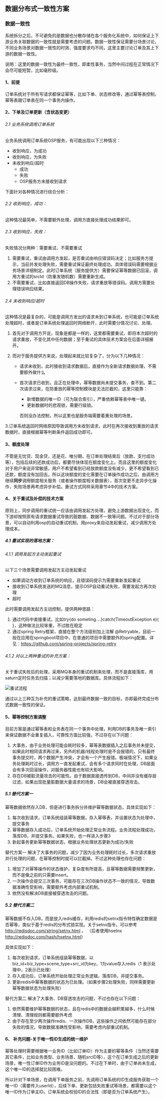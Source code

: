 ##  数据分布式一致性方案

### 数据一致性

系统拆分之后，不可避免的是数据也分散存储在各个服务化系统中，如何保证上下游业务关联数据的一致性就是需要考虑的问题。数据一致性保证需要分场景讨论，不同业务场景对数据一致性的时效、强度要求均不同，这里主要讨论订单及其上下游的数据一致性。

 

说明：这里的数据一致性为最终一致性，即柔性事务，当然中间过程在正常情况下会尽可能短暂，比如毫秒级。

#### 1、前提

订单系统对于所有写请求都保证幂等，比如下单、状态修改等，通过幂等表控制，幂等表跟订单表在同一个事务内操作。



#### 2、下单及订单更新（含状态变更）

###### 2.1 业务系统调用订单系统

业务系统调用订单系统OSP服务，有可能出现以下三种情况：

- 收到响应，为成功
- 收到响应，为失败
- 未收到响应/超时
  - 成功
  - 失败
  - OSP服务方未接收到请求

下面针对各种情况进行综合分析：

###### 2.2 收到响应，成功：

这种情况最简单，不需要额外处理，调用方直接处理成功结果即可。

###### 2.3 收到响应，失败：

失败情况分两种：需要重试、不需要重试

1. 需要重试，重试由调用方发起，是否重试由响应错误码决定；比如服务方提示，当前并发处理失败，需要重试保证最终处理成功。具体错误码需要根据业务场景详细制定。此时订单系统（服务提供方）需要保证幂等数据已回滚，调用方重试的srcId（防重发随机数）需要重新生成。
2. 不需要重试，比如直接返回DB操作失败，请求重放等错误码。调用方需要处理错误响应结果。



###### 2.4 未收到响应/超时

这种情况是最复杂的，可能是调用方发出的请求未到订单系统，也可能是订单系统处理超时，或者是订单系统处理返回时网络断开，此时需要分情况讨论、处理。

1. 首先对于调用方开说，现象是都是一样的，这里都需要重试，即将本次超时的请求重放，不变化其中任何数据；至于重试的具体技术方案会在后面详细展开。

2. 而对于服务提供方来说，处理起来就比较复杂了，分为以下几种情况：

   - 请求未收到，此时接收到请求数据后，直接作为全新请求数据处理，不需要额外做什么

   - 首次请求已收到，且正在处理中，幂等数据尚未提交事务，查不到。第二次请求过来，在防重放的幂等控制模块是无法拦截的，这里只能靠：

     - 新增数据的唯一ID（可为联合索引），严重依赖幂等表中唯一键。
     - 更新数据时的悲观锁，需要行级锁。

     否则没办法控制，所以这里也是服务端需要着重处理的场景。 

 3.订单系统返回时网络原因导致调用方未收到请求，此时在再次接收到重放的请求数据时，直接根据幂等判断条件返回成功即可。



#### 3、额度处理

不管是无忧贷、现金贷，还是花、唯分期，在订单处理结束后（放款、支付成功等），包括后续的还款成功后，都要尽快体现在额度变化上。而且这里的额度变化对于用户来说非常敏感，用户不希望看到已经放款额度没有减少，更不希望看到已还款，额度没有加回去。所以这块额度的变化需要在订单操作成功之后，由调用方继续**同步**调用额度相关服务（或者操作额度相关数据表），首次变更不走异步化操作，失败场景再考虑异步补偿。重试方式同样采用章节4中的技术方案。

#### 4、关于重试及补偿的技术方案

原则上，同步调用的重试统一应该由调用发起方处理，避免上游数据出现变化，而下游却按照原有请求数据重试导致的脏数据、数据不一致等问题。不过对于部分场景，可以自动利用osp的自动重试机制，用proxy来自动发起重试，减少调用方处理成本。

##### 4.1 重试实现的落地方案：

###### 4.1.1 调用发起方主动发起重试

以下三个场景需要调用发起方主动发起重试

- 如果调动方收到订单系统的响应，且错误码提示为需要重新发起重试
- 接收到订单系统发送的MQ消息，提示OSP自动重试失败，需要发起方再次处理
- 超时

此时需要调用发起方主动控制，提供两种思路：

1. 通过代码中直接重试，比如try{do someting….}catch(TimeoutException e){ }，这种做法比较笨重，不过胜在稳定
2. 通过spring Retry框架，直接在整个方法级别加上注解 @Retryable，目前一般在应用在springboot项目中，在普通的项目中需要额外的spring配置。详见：<https://github.com/spring-projects/spring-retry>

###### 4.1.2 对以上两种重试的补充方案：

关于重试失败后的处理，采用MQ本身的重试机制来处理，而不是直接落库，用saturn定时任务去扫描；以减少需要落地的数据库。具体流程如下：

![重试流程](https://s2.ax1x.com/2019/04/10/ATQ8MQ.png)

通过以上三种互为补充的重试策略，达到最终数据一致的目标，亦即最终完成分布式数据一致性的保证。 



#### 5、幂等控制方案调整

目前方案是通过幂等表和业务表在同一个事务中处理，利用DB的事务及唯一索引来保证数据不会重复插入，可靠性方面比较强，不过存在以下问题：

1. 大事务，由于业务处理可能会耗时较多，幂等表数据插入之后事务并未提交，如果此时相同请求再过来，另外的机器/线程处理时是不会报错的，只有最终事务提交时，两个数据产生冲突，才会有一个产生报错。极端情况下，如果业务处理耗时过长，调用方一直发起重试，会有多个请求同时在处理，DB层面会有多次回滚操作，对服务器性能也有较大影响。
2. 存在DB被脏流量攻击的可能性。由于数据直接透传到DB，中间并没有缓存层过滤，如果出现批量脏数据大量请求的场景，DB会被直接穿透攻击。

##### 5.1 替代方案一

幂等数据依然存入DB，但是进行事务拆分并维护幂等数据状态，具体实现如下：

1. 每次收到请求，订单系统组装幂等数据，存入幂等表，并设置状态为处理中，提交事务
2. 幂等数据存入成功后，订单系统开始处理正常业务流程。业务流程处理成功，落库DB，并提交事务。如果失败，也一样进入步骤3
3. 新起事务更新幂等数据状态，根据业务处理状态更新为成功/失败

 

替代方案一 解决了大事务的问题，减少了因为业务处理耗时过长，多次请求重放并行处理的问题，在幂等控制时就可以拦截掉。不过这种处理也存在问题：

1. 增加了对幂等操作的状态维护，复杂度有所提高，且幂等数据需要频繁更新，而不是像之前的只需要insert。
2. 一次操作会提交三次事务，可能存在三次DB操作状态不一致的情况，导致数据准确性受影响，需要额外考虑内部重试机制。
3. 依然没有解决DB直接被穿透攻击的问题。

##### 5.2 替代方案二

幂等数据不存入DB，而是放入redis缓存，利用redis的setnx指令特性确定数据是否幂等，类似于基于redis的分布式锁实现。关于setnx指令，可以参考 <http://redisdoc.com/string/setnx.html> 。 （后者使用hsetnx <http://redisdoc.com/hash/hsetnx.html>）

具体实现如下：

1. 每次收到请求，订单系统组装幂等数据，以biz_id+biz_type+scene_type+src_id为key，1为value存入redis（1 表示处理中，2表示已处理）
2. 存入成功后，订单系统开始处理正常业务逻辑，落库DB，并提交事务。
3. 更新redis中幂等数据的状态为已处理。（如果步骤2处理失败，同样需要更新幂等数据状态为处理失败）

替代方案二 解决了大事务、DB穿透攻击的问题，不过也存在以下问题：

1. 依然需要维护幂等数据的状态，且在redis中的数据会越积累越多，什么时候清理、清理规则都需要额外考虑
2. 由于存在至少两次操作redis、一次操作DB，这些操作之间依然可能存在部分失败的情况，导致数据准确性受影响，需要考虑内部重试机制。

#### 6、 补充问题-关于唯一性ID生成的统一维护

幂等处理时需要根据唯一业务ID（比如订单ID）作为主要的幂等条件（当然还需要其它条件，比如业务类型、业务场景、随机srcID等），这个在订单生成之后的更新场景，唯一性订单ID作为业务ID是没问题的。不过在下单时，由于订单尚未生成，这个唯一ID的选择就比较困难。

所以针对下单场景，在调用下单服务之前，先调用订单系统的ID生成服务获取一个唯一ID（需要传入userId），后续下单、更新包括失败重试等场景，都需要以这个唯一ID作为订单主ID。订单系统会校验ID的合法性（即是否为订单系统产生）。